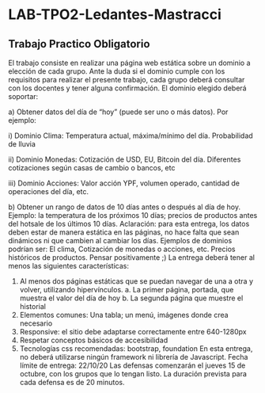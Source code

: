 # LAB-TPO2-Ledantes-Mastracci
## Trabajo Practico Obligatorio

El trabajo consiste en realizar una página web estática sobre un dominio a elección de cada grupo. Ante la duda si el dominio cumple con los requisitos para realizar el presente trabajo, cada grupo deberá consultar con los docentes y tener alguna confirmación.
El dominio elegido deberá soportar:

a) Obtener datos del día de “hoy” (puede ser uno o más datos). Por ejemplo:

i) Dominio Clima: Temperatura actual, máxima/mínimo del día. Probabilidad de lluvia

ii) Dominio Monedas: Cotización de USD, EU, Bitcoin del día. Diferentes cotizaciones según casas de cambio o bancos, etc

iii) Dominio Acciones: Valor acción YPF, volumen operado, cantidad de operaciones del día, etc.

b) Obtener un rango de datos de 10 días antes o después al día de hoy. Ejemplo: la temperatura de los próximos 10 días; precios de productos antes del hotsale de los últimos 10 días. Aclaración: para esta entrega, los datos deben estar de manera estática en las páginas, no hace falta que sean dinámicos ni que cambien al cambiar los días.
Ejemplos de dominios podrían ser: El clima, Cotización de monedas o acciones, etc. Precios históricos de productos. Pensar positivamente ;) La entrega deberá tener al menos las siguientes características:
1. Al menos dos páginas estáticas que se puedan navegar de una a otra y volver, utilizando hipervínculos.
a. La primer página, portada, que muestra el valor del día de hoy
b. La segunda página que muestre el historial
2. Elementos comunes: Una tabla; un menú, imágenes donde crea necesario
3. Responsive: el sitio debe adaptarse correctamente entre 640-1280px
4. Respetar conceptos básicos de accesibilidad
5. Tecnologías css recomendadas: bootstrap, foundation
En esta entrega, no deberá utilizarse ningún framework ni librería de Javascript. Fecha límite de entrega: 22/10/20
Las defensas comenzarán el jueves 15 de octubre, con los grupos que lo tengan listo. La duración prevista para cada defensa es de 20 minutos.
